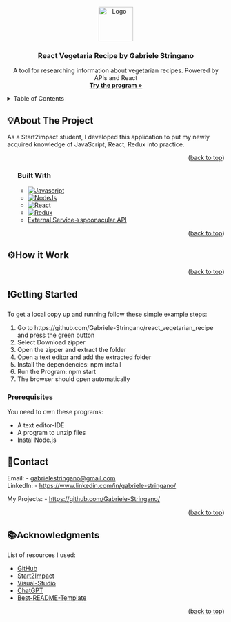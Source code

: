 <!-- PROJECT LOGO -->
<br />
<div align="center">
    <img src="logo.png" alt="Logo" width="80" height="80">

  <h3 align="center">React Vegetaria Recipe by Gabriele Stringano</h3>

  <p align="center">
  A tool for researching information about vegetarian recipes. Powered by  APIs and React
    <br />
    <a href="capable-maamoul-4da65e.netlify.app/"><strong>Try the program »</strong></a>
  </p>
</div>

<!-- TABLE OF CONTENTS -->
<details>
  <summary>Table of Contents</summary>
  <ol>
    <li>
      <a href="#about-the-project">About The Project</a>
      <ul>
        <li><a href="#built-with">Built With</a></li>
      </ul>
    </li>
    <li><a href="#how-it-work">How it Work</a></li>
    <li>
      <a href="#getting-started">Getting Started</a>
      <ul>
        <li><a href="#prerequisites">Prerequisites</a></li>
      </ul>
    </li>
    <li><a href="#contact">Contact</a></li>
    <li><a href="#acknowledgments">Acknowledgments</a></li>
  </ol>
</details>

<!-- ABOUT THE PROJECT -->
## 💡About The Project

As a Start2impact student, I developed this application to put my newly acquired knowledge of JavaScript, React, Redux into practice.

<p align="right">(<a href="#top">back to top</a>)</p>

<ol>

### Built With


* [![Javascript][Javascript.js]][Javascript-url]
* [![NodeJs][NodeJs.js]][NodeJs-url]
* [![React][React.js]][React-url]
* [![Redux][Redux.js]][Redux-url]
* <a href="https://spoonacular.com/food-api">External Service->spoonacular API </a>

<p align="right">(<a href="#top">back to top</a>)</p>

</ol>

<!-- How it Work + ScreenShot -->

## ⚙️How it Work




<p align="right">(<a href="#top">back to top</a>)</p>


<!-- GETTING STARTED -->
## ❗Getting Started

To get a local copy up and running follow these simple example steps:
<ol>
<li> Go to https://github.com/Gabriele-Stringano/react_vegetarian_recipe and press the green button </li>
<li> Select Download zipper </li>
<li> Open the zipper and extract the folder </li>
<li> Open a text editor and add the extracted folder </li>
<li> Install the dependencies: npm install</li>
<li> Run the Program: npm start</li>
<li> The browser should open automatically</li>
</ol>

### Prerequisites
You need to own these programs:
<ul>
    <li> A text editor-IDE </li>
    <li> A program to unzip files</li>
    <li> Instal Node.js</li>
</ul>


<!-- CONTACT -->
## 📲Contact

Email: - gabrielestringano@gmail.com </br>
LinkedIn: - https://www.linkedin.com/in/gabriele-stringano/

My Projects: - https://github.com/Gabriele-Stringano/
<p align="right">(<a href="#top">back to top</a>)</p>



<!-- ACKNOWLEDGMENTS -->
## 📚Acknowledgments

List of resources I used:

* [GitHub](https://github.com)
* [Start2Impact](https://www.start2impact.it/)
* [Visual-Studio](https://code.visualstudio.com/)
* [ChatGPT](https://openai.com/)
* [Best-README-Template](https://github.com/ferneynava/Best-README-Template)

<p align="right">(<a href="#top">back to top</a>)</p>



<!-- MARKDOWN LINKS & IMAGES -->
<!-- https://www.markdownguide.org/basic-syntax/#reference-style-links -->


[Javascript.js]: https://img.shields.io/static/v1?message=Javascript&logo=JavaScript&labelColor=5c5c5c&color=efd81d&logoColor=white&label=%20&style=FOR-THE-BADGE
[Javascript-url]: https://en.wikipedia.org/wiki/JavaScript
[NodeJs.js]: https://img.shields.io/badge/Js-Node.js-brightgreen
[NodeJs-url]: https://nodejs.org/en/
[React.js]: https://img.shields.io/badge/Js-React-lightblue
[React-url]: https://reactjs.org/
[Redux.js]: https://img.shields.io/badge/Js-Redux-purple
[Redux-url]: https://redux.js.org/introduction/getting-started
